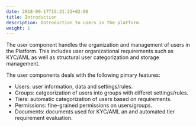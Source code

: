 ```yaml
---
date: 2018-09-17T15:21:22+02:00
title: Introduction
description: Introduction to users in the platform.
weight: 1
---
```


The user component handles the organization and management of users in the Platform. This includes user organizational requirements such as KYC/AML as well as structural user categorization and storage management.

The user components deals with the following pimary features:

- Users: user information, data and settings/rules.
- Groups: catgeorization of users into groups with differet settings/rules.
- Tiers: automatic categorization of users based on requirements.
- Permissions: fine-grained permissions on users/groups.
- Documents: documents used for KYC/AML an and automated tier requirement evaluation.
